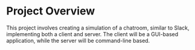 # Project Overview
This project involves creating a simulation of a chatroom, similar to Slack, implementing both a client and server. The client will be a GUI-based application, while the server will be command-line based.
